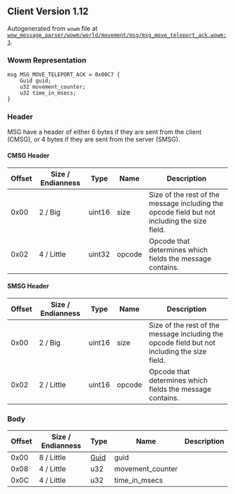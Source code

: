 ## Client Version 1.12

Autogenerated from `wowm` file at [`wow_message_parser/wowm/world/movement/msg/msg_move_teleport_ack.wowm:3`](https://github.com/gtker/wow_messages/tree/main/wow_message_parser/wowm/world/movement/msg/msg_move_teleport_ack.wowm#L3).

### Wowm Representation
```rust,ignore
msg MSG_MOVE_TELEPORT_ACK = 0x00C7 {
    Guid guid;
    u32 movement_counter;
    u32 time_in_msecs;
}
```
### Header
MSG have a header of either 6 bytes if they are sent from the client (CMSG), or 4 bytes if they are sent from the server (SMSG).

#### CMSG Header
| Offset | Size / Endianness | Type   | Name   | Description |
| ------ | ----------------- | ------ | ------ | ----------- |
| 0x00   | 2 / Big           | uint16 | size   | Size of the rest of the message including the opcode field but not including the size field.|
| 0x02   | 4 / Little        | uint32 | opcode | Opcode that determines which fields the message contains.|
#### SMSG Header
| Offset | Size / Endianness | Type   | Name   | Description |
| ------ | ----------------- | ------ | ------ | ----------- |
| 0x00   | 2 / Big           | uint16 | size   | Size of the rest of the message including the opcode field but not including the size field.|
| 0x02   | 2 / Little        | uint16 | opcode | Opcode that determines which fields the message contains.|
### Body
| Offset | Size / Endianness | Type | Name | Description |
| ------ | ----------------- | ---- | ---- | ----------- |
| 0x00 | 8 / Little | [Guid](../spec/packed-guid.md) | guid |  |
| 0x08 | 4 / Little | u32 | movement_counter |  |
| 0x0C | 4 / Little | u32 | time_in_msecs |  |
